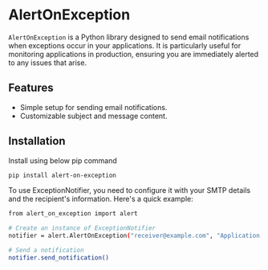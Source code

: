 # AlertOnException

`AlertOnException` is a Python library designed to send email notifications when exceptions occur in your applications. It is particularly useful for monitoring applications in production, ensuring you are immediately alerted to any issues that arise.

## Features

- Simple setup for sending email notifications.
- Customizable subject and message content.



## Installation

Install using below pip command

```bash
pip install alert-on-exception
```


To use ExceptionNotifier, you need to configure it with your SMTP details and the recipient's information. Here's a quick example:


```bash
from alert_on_exception import alert

# Create an instance of ExceptionNotifier
notifier = alert.AlertOnException("receiver@example.com", "Application Error", "An error has occurred!")

# Send a notification
notifier.send_notification()

```

